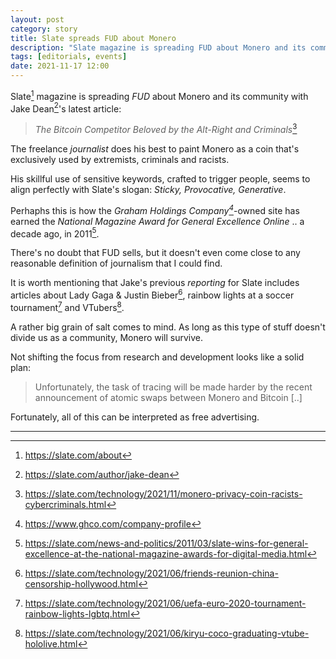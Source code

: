 ```yaml
---
layout: post
category: story
title: Slate spreads FUD about Monero
description: "Slate magazine is spreading FUD about Monero and its community with Jake Dean's latest article."
tags: [editorials, events]
date: 2021-11-17 12:00
---
```


Slate[^1] magazine is spreading *FUD* about Monero and its community with Jake Dean[^2]'s latest article:

> *The Bitcoin Competitor Beloved by the Alt-Right and Criminals*[^3]

The freelance *journalist* does his best to paint Monero as a coin that's exclusively used by extremists, criminals and racists.

His skillful use of sensitive keywords, crafted to trigger people, seems to align perfectly with Slate's slogan: *Sticky, Provocative, Generative*. 

Perhaphs this is how the *Graham Holdings Company[^4]*-owned site has earned the *National Magazine Award for General Excellence Online* .. a decade ago, in 2011[^5].

There's no doubt that FUD sells, but it doesn't even come close to any reasonable definition of journalism that I could find.

It is worth mentioning that Jake's previous *reporting* for Slate includes articles about Lady Gaga & Justin Bieber[^6], rainbow lights at a soccer tournament[^7] and VTubers[^8].

A rather big grain of salt comes to mind. As long as this type of stuff doesn't divide us as a community, Monero will survive.

Not shifting the focus from research and development looks like a solid plan: 

> Unfortunately, the task of tracing will be made harder by the recent announcement of atomic swaps between Monero and Bitcoin [..]

Fortunately, all of this can be interpreted as free advertising.

---

[^1]: https://slate.com/about
[^2]: https://slate.com/author/jake-dean
[^3]: https://slate.com/technology/2021/11/monero-privacy-coin-racists-cybercriminals.html
[^4]: https://www.ghco.com/company-profile
[^5]: https://slate.com/news-and-politics/2011/03/slate-wins-for-general-excellence-at-the-national-magazine-awards-for-digital-media.html
[^6]: https://slate.com/technology/2021/06/friends-reunion-china-censorship-hollywood.html
[^7]: https://slate.com/technology/2021/06/uefa-euro-2020-tournament-rainbow-lights-lgbtq.html
[^8]: https://slate.com/technology/2021/06/kiryu-coco-graduating-vtube-hololive.html


